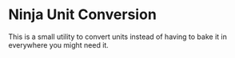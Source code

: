 # Ninja Unit Conversion

This is a small utility to convert units instead of having to bake it in everywhere you might need it.